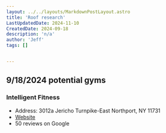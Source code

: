 ```yaml
---
layout: ../../layouts/MarkdownPostLayout.astro
title: 'Roof research'
LastUpdatedDate: 2024-11-10
CreatedDate: 2024-09-18
description: 'n/a'
author: 'Jeff'
tags: []


---
```



## 9/18/2024 potential gyms

### Intelligent Fitness
* Address: 3012a Jericho Turnpike-East Northport, NY 11731
* [Website](https://intelligentfitness.net/intelligent-fitness-reviews/)
* 50 reviews on Google 
